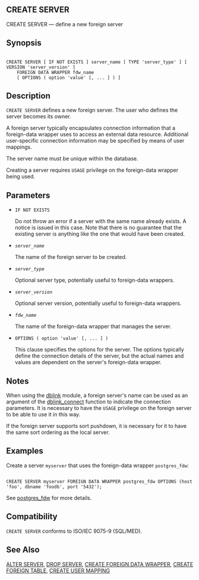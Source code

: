 ## CREATE SERVER

CREATE SERVER — define a new foreign server

## Synopsis

```

CREATE SERVER [ IF NOT EXISTS ] server_name [ TYPE 'server_type' ] [ VERSION 'server_version' ]
    FOREIGN DATA WRAPPER fdw_name
    [ OPTIONS ( option 'value' [, ... ] ) ]
```

## Description

`CREATE SERVER` defines a new foreign server. The user who defines the server becomes its owner.

A foreign server typically encapsulates connection information that a foreign-data wrapper uses to access an external data resource. Additional user-specific connection information may be specified by means of user mappings.

The server name must be unique within the database.

Creating a server requires `USAGE` privilege on the foreign-data wrapper being used.

## Parameters

* `IF NOT EXISTS`

    Do not throw an error if a server with the same name already exists. A notice is issued in this case. Note that there is no guarantee that the existing server is anything like the one that would have been created.

* *`server_name`*

    The name of the foreign server to be created.

* *`server_type`*

    Optional server type, potentially useful to foreign-data wrappers.

* *`server_version`*

    Optional server version, potentially useful to foreign-data wrappers.

* *`fdw_name`*

    The name of the foreign-data wrapper that manages the server.

* `OPTIONS ( option 'value' [, ... ] )`

    This clause specifies the options for the server. The options typically define the connection details of the server, but the actual names and values are dependent on the server's foreign-data wrapper.

## Notes

When using the [dblink](dblink.html "F.12. dblink — connect to other PostgreSQL databases") module, a foreign server's name can be used as an argument of the [dblink\_connect](contrib-dblink-connect.html "dblink_connect") function to indicate the connection parameters. It is necessary to have the `USAGE` privilege on the foreign server to be able to use it in this way.

If the foreign server supports sort pushdown, it is necessary for it to have the same sort ordering as the local server.

## Examples

Create a server `myserver` that uses the foreign-data wrapper `postgres_fdw`:

```

CREATE SERVER myserver FOREIGN DATA WRAPPER postgres_fdw OPTIONS (host 'foo', dbname 'foodb', port '5432');
```

See [postgres\_fdw](postgres-fdw.html "F.37. postgres_fdw — access data stored in external PostgreSQL servers") for more details.

## Compatibility

`CREATE SERVER` conforms to ISO/IEC 9075-9 (SQL/MED).

## See Also

[ALTER SERVER](sql-alterserver.html "ALTER SERVER"), [DROP SERVER](sql-dropserver.html "DROP SERVER"), [CREATE FOREIGN DATA WRAPPER](sql-createforeigndatawrapper.html "CREATE FOREIGN DATA WRAPPER"), [CREATE FOREIGN TABLE](sql-createforeigntable.html "CREATE FOREIGN TABLE"), [CREATE USER MAPPING](sql-createusermapping.html "CREATE USER MAPPING")